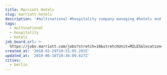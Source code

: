 ```yaml
---
title: Marriott Hotels
slug: marriott-hotels
description: '#multinational #hospitality company managing #hotels and resorts'
tags:
  - multinational
  - hospitality
  - hotels
job_board_url: >-
  https://jobs.marriott.com/jobs?stretch=10&stretchUnit=MILES&location=Berlin%2C+Germany&woe=7&page=1
created_at: '2018-01-29T10:31:05.283Z'
updated_at: '2019-06-16T10:36:09.627Z'
cities:
  - berlin
---
```


